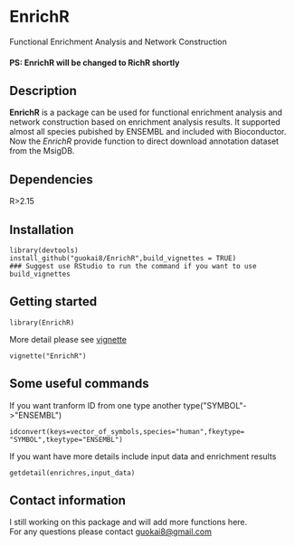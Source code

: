 # EnrichR
Functional Enrichment Analysis and Network Construction 
#### PS: EnrichR will be changed to RichR shortly
## Description  
__EnrichR__ is a package can be used for functional enrichment analysis and network construction based on enrichment analysis results. It supported almost all species pubished by ENSEMBL and included with Bioconductor. Now the _EnrichR_ provide function to direct download annotation dataset from the MsigDB. 
## Dependencies  
R>2.15
## Installation
```   
library(devtools)    
install_github("guokai8/EnrichR",build_vignettes = TRUE)
### Suggest use RStudio to run the command if you want to use build_vignettes
```
## Getting started
```
library(EnrichR)
```  
More detail please see [vignette](https://github.com/guokai8/EnrichR/wiki)
```    
vignette("EnrichR")
```   
## Some useful commands
If you want tranform ID from one type another type("SYMBOL"->"ENSEMBL")
``` 
idconvert(keys=vector_of_symbols,species="human",fkeytype= "SYMBOL",tkeytype="ENSEMBL")
```  
If you want have more details include input data and enrichment results
```  
getdetail(enrichres,input_data)
```  
## Contact information
I still working on this package and will add more functions here.   
For any questions please contact guokai8@gmail.com  
